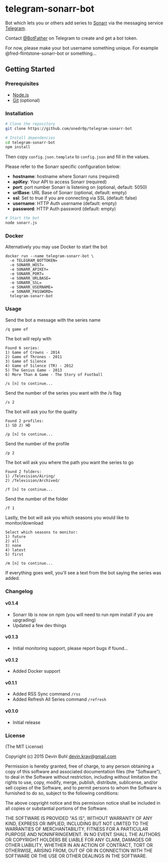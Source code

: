 # telegram-sonarr-bot

Bot which lets you or others add series to [Sonarr](https://sonarr.tv/) via the messaging service [Telegram](https://telegram.org/).

Contact [@BotFather](http://telegram.me/BotFather) on Telegram to create and get a bot token.

For now, please make your bot username something unique. For example @fred-flintstone-sonarr-bot or something...

Getting Started
---------------

### Prerequisites
- [Node.js](http://nodejs.org)
- [Git](https://git-scm.com/downloads) (optional)

### Installation

```bash
# Clone the repository
git clone https://github.com/onedr0p/telegram-sonarr-bot
```

```bash
# Install dependencies
cd telegram-sonarr-bot
npm install
```

Then copy `config.json.template` to `config.json` and fill in the values.

Please refer to the Sonarr specific configuration below:

- **hostname**: hostname where Sonarr runs (required)
- **apiKey**: Your API to access Sonarr (required)
- **port**: port number Sonarr is listening on (optional, default: 5050)
- **urlBase**: URL Base of Sonarr (optional, default: empty)
- **ssl**: Set to true if you are connecting via SSL (default: false)
- **username**: HTTP Auth username (default: empty)
- **password**: HTTP Auth password (default: empty)

```bash
# Start the bot
node sonarr.js
```

### Docker
Alternatively you may use Docker to start the bot
```
docker run --name telegram-sonarr-bot \
  -e TELEGRAM_BOTTOKEN=
  -e SONARR_HOST=
  -e SONARR_APIKEY=
  -e SONARR_PORT=
  -e SONARR_URLBASE=
  -e SONARR_SSL=
  -e SONARR_USERNAME=
  -e SONARR_PASSWORD=
  telegram-sonarr-bot
```

### Usage

Send the bot a message with the series name

`/q game of`

The bot will reply with

```
Found 6 series:
1) Game of Crowns - 2014
2) Game of Thrones - 2011
3) Game of Silence
4) Game of Silence (TR) - 2012
5) The Genius Game - 2013
6) More Than A Game - The Story of Football

/s [n] to continue...
```

Send the number of the series you want with the /s flag

```
/s 2
```

The bot will ask you for the quality

```
Found 2 profiles:
1) SD 2) HD

/p [n] to continue...
```

Send the number of the profile

```
/p 2
```

The bot will ask you where the path you want the series to go

```
Found 2 folders:
1) /Television/Airing/
2) /Television/Archived/

/f [n] to continue...
```

Send the number of the folder

```
/f 1
```

Lastly, the bot will ask you which seasons you would like to monitor/download

```
Select which seasons to monitor:
1) future
2) all
3) none
4) latest
5) first

/m [n] to continue...
```

If everything goes well, you'll see a text from the bot saying the series was added.

### Changelog

#### v0.1.4
- Sonarr lib is now on npm (you will need to run npm install if you are upgrading)
- Updated a few dev things

#### v0.1.3
- Initial monitoring support, please report bugs if found...

#### v0.1.2
- Added Docker support

#### v0.1.1
- Added RSS Sync command `/rss`
- Added Refresh All Series command `/refresh`

#### v0.1.0
- Initial release

### License
(The MIT License)

Copyright (c) 2015 Devin Buhl <devin.kray@gmail.com>

Permission is hereby granted, free of charge, to any person obtaining
a copy of this software and associated documentation files (the
"Software"), to deal in the Software without restriction, including
without limitation the rights to use, copy, modify, merge, publish,
distribute, sublicense, and/or sell copies of the Software, and to
permit persons to whom the Software is furnished to do so, subject to
the following conditions:

The above copyright notice and this permission notice shall be
included in all copies or substantial portions of the Software.

THE SOFTWARE IS PROVIDED "AS IS", WITHOUT WARRANTY OF ANY KIND,
EXPRESS OR IMPLIED, INCLUDING BUT NOT LIMITED TO THE WARRANTIES OF
MERCHANTABILITY, FITNESS FOR A PARTICULAR PURPOSE AND
NONINFRINGEMENT. IN NO EVENT SHALL THE AUTHORS OR COPYRIGHT HOLDERS BE
LIABLE FOR ANY CLAIM, DAMAGES OR OTHER LIABILITY, WHETHER IN AN ACTION
OF CONTRACT, TORT OR OTHERWISE, ARISING FROM, OUT OF OR IN CONNECTION
WITH THE SOFTWARE OR THE USE OR OTHER DEALINGS IN THE SOFTWARE.

